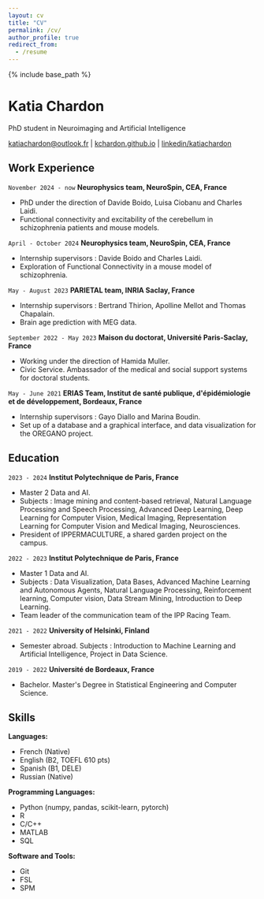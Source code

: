 ```yaml
---
layout: cv
title: "CV"
permalink: /cv/
author_profile: true
redirect_from:
  - /resume
---
```


{% include base_path %}

# Katia Chardon
PhD student in Neuroimaging and Artificial Intelligence

<div id="webaddress">
<a href="katiachardon@outlook.fr">katiachardon@outlook.fr</a> |
<a href="https://kchardon.github.io">kchardon.github.io</a> |
<a href="https://www.linkedin.com/in/katiachardon">linkedin/katiachardon</a>
</div>


## Work Experience

`November 2024 - now`
__Neurophysics team, NeuroSpin, CEA, France__

- PhD under the direction of Davide Boido, Luisa Ciobanu and Charles Laidi.
- Functional connectivity and excitability of the cerebellum in schizophrenia patients and mouse models.

`April - October 2024`
__Neurophysics team, NeuroSpin, CEA, France__

- Internship supervisors : Davide Boido and Charles Laidi.
- Exploration of Functional Connectivity in a mouse model of schizophrenia.

`May - August 2023`
__PARIETAL team, INRIA Saclay, France__

- Internship supervisors : Bertrand Thirion, Apolline Mellot and Thomas Chapalain.
- Brain age prediction with MEG data.

`September 2022 - May 2023`
__Maison du doctorat, Université Paris-Saclay, France__

- Working under the direction of Hamida Muller.
- Civic Service. Ambassador of the medical and social support systems for doctoral students.

`May - June 2021`
__ERIAS Team, Institut de santé publique, d'épidémiologie et de développement, Bordeaux, France__

- Internship supervisors : Gayo Diallo and Marina Boudin.
- Set up of a database and a graphical interface, and data visualization for the OREGANO project.


## Education

`2023 - 2024`
__Institut Polytechnique de Paris, France__

- Master 2 Data and AI.
- Subjects : Image mining and content-based retrieval, Natural Language Processing and Speech Processing, Advanced Deep Learning, Deep Learning for Computer Vision, Medical Imaging, Representation Learning for Computer Vision and Medical Imaging, Neurosciences.
- President of IPPERMACULTURE, a shared garden project on the campus.

`2022 - 2023`
__Institut Polytechnique de Paris, France__

- Master 1 Data and AI.
- Subjects : Data Visualization, Data Bases, Advanced Machine Learning and Autonomous Agents, Natural Language Processing, Reinforcement learning, Computer vision, Data Stream Mining, Introduction to Deep Learning.
- Team leader of the communication team of the IPP Racing Team.

`2021 - 2022`
__University of Helsinki, Finland__

- Semester abroad. Subjects : Introduction to Machine Learning and Artificial Intelligence, Project in Data Science.

`2019 - 2022`
__Université de Bordeaux, France__

- Bachelor. Master's Degree in Statistical Engineering and Computer Science.


## Skills

__Languages:__
- French (Native)
- English (B2, TOEFL 610 pts)
- Spanish (B1, DELE)
- Russian (Native)

__Programming Languages:__
- Python (numpy, pandas, scikit-learn, pytorch)
- R
- C/C++
- MATLAB
- SQL

__Software and Tools:__
- Git
- FSL
- SPM

<!--
## Publications

A list is also available [online](http://scholar.google.co.uk/citations?user=LTOTl0YAAAAJ) 

### Journals

`1669`
Newton Sir I, De analysi per æquationes numero terminorum infinitas. 

`1669`
Lectiones opticæ.

etc. etc. etc.

### Patents

`2012`
Infinitesimal calculus for solutions to physics problems, [SMBC](http://www.techdirt.com/articles/20121011/09312820678/if-patents-had-been-around-time-newton.shtml) patent 001

-->

<!--
### Footer

Last updated: October 2024
-->
